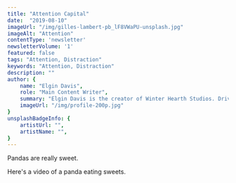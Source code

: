 ```yaml
---
title: "Attention Capital"
date:  "2019-08-10"
imageUrl: "/img/gilles-lambert-pb_lF8VWaPU-unsplash.jpg"
imageAlt: "Attention"
contentType: 'newsletter'
newsletterVolume: '1'
featured: false
tags: "Attention, Distraction"
keywords: "Attention, Distraction"
description: ""
author: {
    name: "Elgin Davis",
    role: "Main Content Writer",
    summary: "Elgin Davis is the creator of Winter Hearth Studios. Driven by a passionate spirit and boundless curiosity, Davis' work seeks to explore the depths of humanity and what it might look like to live a hyper-meaningful existence here on earth.",
    imageUrl: "/img/profile-200p.jpg" 
}
unsplashBadgeInfo: {
    artistUrl: "",
    artistName: "",
}
---
```


Pandas are really sweet.

Here's a video of a panda eating sweets.


